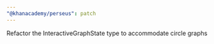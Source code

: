 ```yaml
---
"@khanacademy/perseus": patch
---
```


Refactor the InteractiveGraphState type to accommodate circle graphs
